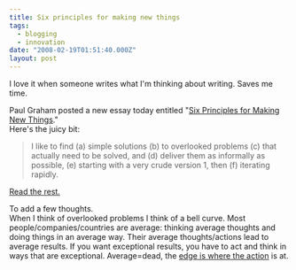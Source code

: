 ```yaml
---
title: Six principles for making new things
tags:
  - blogging
  - innovation
date: "2008-02-19T01:51:40.000Z"
layout: post
---
```


I love it when someone writes what I'm thinking about writing. Saves me time.  
  
Paul Graham posted a new essay today entitled "[Six Principles for Making New Things][0]."  
Here's the juicy bit:  

> I like to find (a) simple solutions (b) to overlooked problems (c) that actually need to be solved, and (d) deliver them as informally as possible, (e) starting with a very crude version 1, then (f) iterating rapidly.

  
[Read the rest.][0]  
  
To add a few thoughts.  
When I think of overlooked problems I think of a bell curve. Most people/companies/countries are average: thinking average thoughts and doing things in an average way. Their average thoughts/actions lead to average results. If you want exceptional results, you have to act and think in ways that are exceptional. Average=dead, the [edge is where the action][1] is at.

[0]: http://www.paulgraham.com/newthings.html
[1]: http://www.edgeperspectives.com/